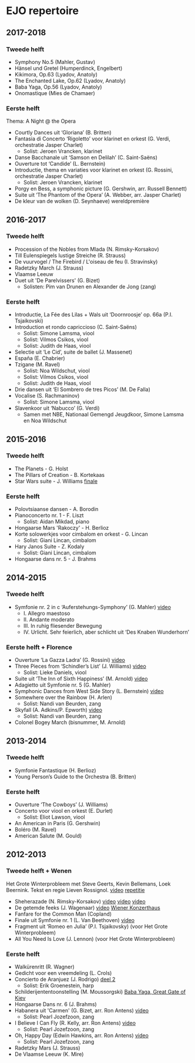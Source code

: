# EJO repertoire

## 2017-2018

### Tweede helft

* Symphony No.5 (Mahler, Gustav)
* Hänsel und Gretel (Humperdinck, Engelbert)
* Kikimora, Op.63 (Lyadov, Anatoly)
* The Enchanted Lake, Op.62 (Lyadov, Anatoly)
* Baba Yaga, Op.56 (Lyadov, Anatoly)
* Onomastique (Mies de Chamaer)

### Eerste helft

Thema: A Night @ the Opera

* Courtly Dances uit ‘Gloriana’ (B. Britten)
* Fantasia di Concerto ‘Rigoletto’ voor klarinet en orkest (G. Verdi, orchestratie Jasper Charlet)
  * Solist: Jeroen Vrancken, klarinet
* Danse Bacchanale uit ‘Samson en Delilah’ (C. Saint-Saëns)
* Ouverture tot ‘Candide’ (L. Bernstein)
* Introductie, thema en variaties voor klarinet en orkest (G. Rossini, orchestratie Jasper Charlet)
  * Solist: Jeroen Vrancken, klarinet
* Porgy en Bess, a symphonic picture (G. Gershwin, arr. Russell Bennett)
* Suite uit ‘The Phantom of the Opera’ (A. Webber, arr. Jasper Charlet)
* De kleur van de wolken (D. Seynhaeve) wereldpremière

## 2016-2017

### Tweede helft

* Procession of the Nobles from Mlada (N. Rimsky-Korsakov)
* Till Eulenspiegels lustige Streiche (R. Strauss)
* De vuurvogel / The Firebird / L'oiseau de feu (I. Stravinsky)
* Radetzky March (J. Strauss)
* Vlaamse Leeuw
* Duet uit 'De Parelvissers' (G. Bizet)
  * Solisten: Pim van Drunen en Alexander de Jong (zang)

### Eerste helft

* Introductie, La Fée des Lilas + Wals uit ‘Doornroosje’ op. 66a (P.I. Tsjaikovski)
* Introduction et rondo capriccioso (C. Saint-Saëns)
  * Solist: Simone Lamsma, viool
  * Solist: Vilmos Csikos, viool
  * Solist: Judith de Haas, viool
* Selectie uit ‘Le Cid’, suite de ballet (J. Massenet)
* España (E. Chabrier)
* Tzigane (M. Ravel)
  * Solist: Noa Wildschut, viool
  * Solist: Vilmos Csikos, viool
  * Solist: Judith de Haas, viool
* Drie dansen uit ‘El Sombrero de tres Picos’ (M. De Falla)
* Vocalise (S. Rachmaninov)
  * Solist: Simone Lamsma, viool
* Slavenkoor uit ‘Nabucco’ (G. Verdi)
  * Samen met NBE, Nationaal Gemengd Jeugdkoor, Simone Lamsma en Noa Wildschut

## 2015-2016

### Tweede helft

* The Planets - G. Holst
* The Pillars of Creation - B. Kortekaas
* Star Wars suite - J. Williams [finale](https://youtu.be/l5PL_RlSRqQ)

### Eerste helft

* Polovtsiaanse dansen - A. Borodin
* Pianoconcerto nr. 1 - F. Liszt
  * Solist: Aidan Mikdad, piano
* Hongaarse Mars 'Rakoczy' - H. Berlioz
* Korte solowerkjes voor cimbalom en orkest - G. Lincan
  * Solist: Giani Lincan, cimbalom
* Hary Janos Suite - Z. Kodaly
  * Solist: Giani Lincan, cimbalom
* Hongaarse dans nr. 5 - J. Brahms

## 2014-2015

### Tweede helft

* Symfonie nr. 2 in c ‘Auferstehungs-Symphony’ (G. Mahler) [video](https://youtu.be/rACWfIZ-KpA)
  * I. Allegro maestoso
  * II. Andante moderato
  * III. In ruhig fliesender Bewegung
  * IV. Urlicht. Sehr feierlich, aber schlicht uit ‘Des Knaben Wunderhorn’

### Eerste helft + Florence

* Ouverture ‘La Gazza Ladra’ (G. Rossini) [video](https://youtu.be/ZFWoNX6Tjl4)
* Three Pieces from ‘Schindler’s List’ (J. Williams) [video](https://youtu.be/IBVdwCNbEM0)
  * Solist: Lieke Daniels, viool
* Suite uit ‘The Inn of Sixth Happiness’ (M. Arnold) [video](https://youtu.be/djZOsGqHVbs)
* Adagietto uit Symfonie nr. 5 (G. Mahler)
* Symphonic Dances from West Side Story (L. Bernstein) [video](https://youtu.be/T6ceRI3TrHs)
* Somewhere over the Rainbow (H. Arlen)
  * Solist: Nandi van Beurden, zang
* Skyfall (A. Adkins/P. Epworth) [video](https://youtu.be/29HIjD8l7ww)
  * Solist: Nandi van Beurden, zang
* Colonel Bogey March (bisnummer, M. Arnold)

## 2013-2014

### Tweede helft

* Symfonie Fantastique (H. Berlioz)
* Young Person’s Guide to the Orchestra (B. Britten)

### Eerste helft

* Ouverture ‘The Cowboys’ (J. Williams)
* Concerto voor viool en orkest (E. Durlet)
  * Solist: Eliot Lawson, viool
* An American in Paris (G. Gershwin)
* Boléro (M. Ravel)
* American Salute (M. Gould)

## 2012-2013

### Tweede helft + Wenen

Het Grote Winterprobleem met Steve Geerts, Kevin Bellemans, Loek Beernink.
Tekst en regie Lieven Rossignol. [video](https://youtu.be/rNHidgBBbEE) [repetitie](https://youtu.be/y5en3nF_Yzo)

* Sheherazade (N. Rimsky-Korsakov) [video](https://youtu.be/B-lB349xWQU) [video](https://youtu.be/1M-fKwBtU3Q) [video](https://youtu.be/L4hYKS0WaAA)
* De getemde feeks (J. Wagenaar) [video](https://youtu.be/L4hYKS0WaAA) [Wiener Konzerthaus](https://youtu.be/XCTpHKqeJT8?t=11m29s)
* Fanfare for the Common Man (Copland)
* Finale uit Symfonie nr. 1 (L. Van Beethoven) [video](https://youtu.be/scXnZukJLpU)
* Fragment uit ‘Romeo en Julia’ (P.I. Tsjaikovsky) (voor Het Grote Winterprobleem)
* All You Need Is Love (J. Lennon) (voor Het Grote Winterprobleem)

### Eerste helft

* Walkürenritt (R. Wagner)
* Gedicht voor een vreemdeling (L. Crols)
* Concierto de Aranjuez (J. Rodrigo) [deel 2](https://youtu.be/aUMgPHWae8g)
  * Solist: Erik Groenestein, harp
* Schilderijententoonstelling (M. Moussorgski) [Baba Yaga, Great Gate of Kiev](https://youtu.be/-PfT0np4YgA)
* Hongaarse Dans nr. 6 (J. Brahms)
* Habanera uit 'Carmen' (G. Bizet, arr. Ron Antens) [video](https://youtu.be/BGlbEsxdZJg)
  * Solist: Pearl Jozefzoon, zang
* I Believe I Can Fly (R. Kelly, arr. Ron Antens) [video](https://youtu.be/1im6v86yk28)
  * Solist: Pearl Jozefzoon, zang
* Oh, Happy Day (Edwin Hawkins, arr. Ron Antens) [video](https://youtu.be/U5rEkLIS-QA)
  * Solist: Pearl Jozefzoon, zang
* Radetzky Mars (J. Strauss)
* De Vlaamse Leeuw (K. Mire)
